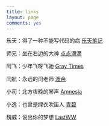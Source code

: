 ```yaml
---
title: links
layout: page
comments: yes
---
```



乐天：得了一种不能写代码的病   [乐天笔记](http://letiantian.me)

师兄：坐在右边的大神   [点点滴滴](http://www.darlingfive.com)

阿飞：少年飞呀飞驰     [Gray Times](http://kangkona.github.io)

闫航：永远的闫老师     [涯余](http://urbem.org/)

小司：北方夜晚的琴声   [Amnesia](http://sinb.github.io/)

小逸：也曾是绿衣吹笛人 [青碧](http://blog.tuzhii.com)

魏威：说出你的梦想     [LastWW](http://blog.lastww.com)
